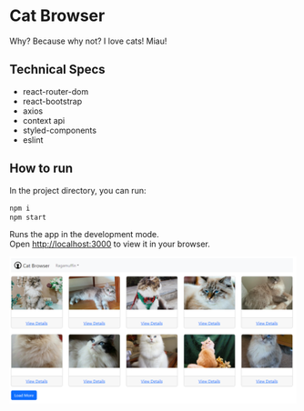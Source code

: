 # Cat Browser

Why? Because why not? I love cats! Miau!

## Technical Specs

- react-router-dom
- react-bootstrap
- axios
- context api
- styled-components
- eslint

## How to run

In the project directory, you can run:

```
npm i
npm start
```

Runs the app in the development mode.\
Open [http://localhost:3000](http://localhost:3000) to view it in your browser.

![alt text](https://github.com/amacapas/cats/blob/master/screenshot.png?raw=true)
